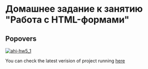 # Домашнее задание к занятию "Работа с HTML-формами"

## Popovers

[![ahj-hw5_1](https://github.com/DarkElf2233/ahj-hw5_1/actions/workflows/web.yml/badge.svg)](https://github.com/DarkElf2233/ahj-hw5_1/actions/workflows/web.yml)

You can check the latest verision of project running [here](https://darkelf2233.github.io/ahj-hw5_1/)